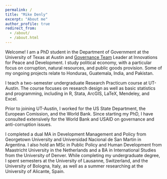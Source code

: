 ```yaml
---
permalink: /
title: "Mike Denly"
excerpt: "About me"
author_profile: true
redirect_from: 
  - /about/
  - /about.html
---
```


Welcome! I am a PhD student in the Department of Government at the University of Texas at Austin and [Governance Team](http://www.ipdutexas.org/governance.html) Leader at Innovations for Peace and Development. I study political economy, with a particular focus on corruption, natural resources, and public goods provision. Some of my ongoing projects relate to Honduras, Guatemala, India, and Pakistan.

I teach a two-semester undergraduate Research Practicum course at UT-Austin. The course focuses on research design as well as basic statistics and programming, including in R, Stata, ArcGIS, LaTeX, Mendeley, and Excel.

Prior to joining UT-Austin, I worked for the US State Department, the European Comission, and the World Bank. Since starting my PhD, I have consulted extensively for the World Bank and USAID on governance and anti-corruption issues. 

I completed a dual MA in Development Management and Policy from Georgetown University and Universidad Nacional de San Martin in Argentina. I also hold an MSc in Public Policy and Human Development from Maastricht University in the Netherlands and a BA in International Studies from the University of Denver. While completing my undergraduate degree, I spent semesters at the University of Lausanne, Switzerland, and the University of Bologna, Italy, as well as a summer researching at the University of Alicante, Spain.  

